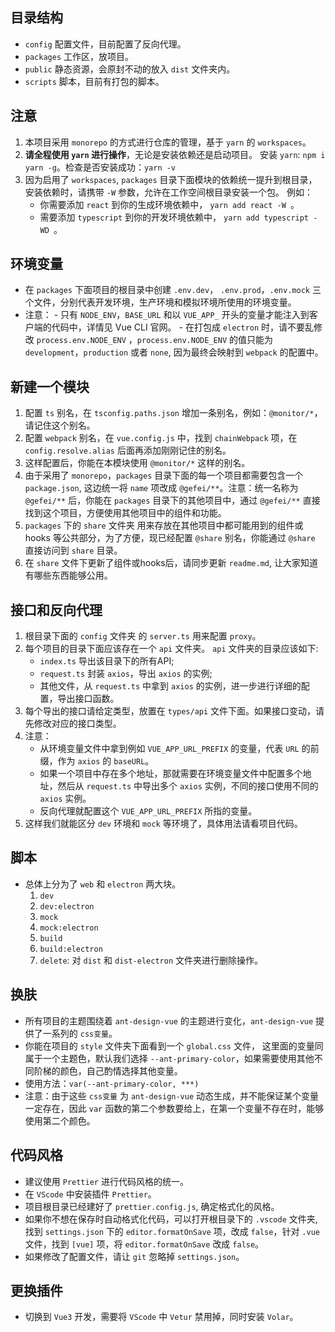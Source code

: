 ## 目录结构

- `config` 配置文件，目前配置了反向代理。
- `packages` 工作区，放项目。
- `public` 静态资源，会原封不动的放入 `dist` 文件夹内。
- `scripts` 脚本，目前有打包的脚本。

## 注意

1. 本项目采用 `monorepo` 的方式进行仓库的管理，基于 `yarn` 的 `workspaces`。
2. **请全程使用 `yarn` 进行操作**，无论是安装依赖还是启动项目。 安装 `yarn`: `npm i yarn -g`。检查是否安装成功：`yarn -v`
3. 因为启用了 `workspaces`, `packages` 目录下面模块的依赖统一提升到根目录，安装依赖时，请携带 `-W` 参数，允许在工作空间根目录安装一个包。
   例如：
   - 你需要添加 `react` 到你的生成环境依赖中， `yarn add react -W `。
   - 需要添加 `typescript` 到你的开发环境依赖中， `yarn add typescript -WD `。

## 环境变量

- 在 `packages` 下面项目的根目录中创建 `.env.dev`， `.env.prod`，`.env.mock` 三个文件，分别代表开发环境，生产环境和模拟环境所使用的环境变量。
- 注意：
      - 只有 `NODE_ENV`，`BASE_URL` 和以 `VUE_APP_` 开头的变量才能注入到客户端的代码中，详情见 Vue CLI 官网。
      - 在打包成 `electron` 时，请不要乱修改 `process.env.NODE_ENV` ，`process.env.NODE_ENV` 的值只能为 `development`，`production` 或者 `none`, 因为最终会映射到 `webpack` 的配置中。

## 新建一个模块

1. 配置 `ts` 别名，在 `tsconfig.paths.json` 增加一条别名，例如：`@monitor/*`，请记住这个别名。
2. 配置 `webpack` 别名，在 `vue.config.js` 中，找到 `chainWebpack` 项，在 `config.resolve.alias` 后面再添加刚刚记住的别名。
3. 这样配置后，你能在本模块使用 `@monitor/*` 这样的别名。
4. 由于采用了 `monorepo`，`packages` 目录下面的每一个项目都需要包含一个 `package.json`, 这边统一将 `name` 项改成 `@gefei/**`。注意：统一名称为 `@gefei/**` 后，你能在 `packages` 目录下的其他项目中，通过 `@gefei/**` 直接找到这个项目，方便使用其他项目中的组件和功能。
5. `packages` 下的 `share` 文件夹 用来存放在其他项目中都可能用到的组件或 hooks 等公共部分，为了方便，现已经配置 `@share` 别名，你能通过 `@share` 直接访问到 `share` 目录。
6. 在 `share` 文件下更新了组件或hooks后，请同步更新 `readme.md`, 让大家知道有哪些东西能够公用。

## 接口和反向代理

1. 根目录下面的 `config` 文件夹 的 `server.ts` 用来配置 `proxy`。
2. 每个项目的目录下面应该存在一个 `api` 文件夹。
   `api` 文件夹的目录应该如下:
   - `index.ts` 导出该目录下的所有API;
   - `request.ts` 封装 `axios`，导出 `axios` 的实例;
   - 其他文件，从 `request.ts` 中拿到 `axios` 的实例，进一步进行详细的配置，导出接口函数。
3. 每个导出的接口请给定类型，放置在 `types/api` 文件下面。如果接口变动，请先修改对应的接口类型。
4. 注意：
   - 从环境变量文件中拿到例如 `VUE_APP_URL_PREFIX` 的变量，代表 `URL` 的前缀，作为 `axios` 的 `baseURL`。
   - 如果一个项目中存在多个地址，那就需要在环境变量文件中配置多个地址，然后从 `request.ts` 中导出多个 `axios` 实例，不同的接口使用不同的 `axios` 实例。
   - 反向代理就配置这个 `VUE_APP_URL_PREFIX` 所指的变量。
5. 这样我们就能区分 `dev` 环境和 `mock` 等环境了，具体用法请看项目代码。

## 脚本
- 总体上分为了 `web` 和 `electron` 两大块。
  1. `dev`
  2. `dev:electron`
  3. `mock`
  4. `mock:electron`
  5. `build`
  6. `build:electron`
  7. `delete`: 对 `dist` 和 `dist-electron` 文件夹进行删除操作。

## 换肤

- 所有项目的主题围绕着 `ant-design-vue` 的主题进行变化，`ant-design-vue` 提供了一系列的 `css变量`。
- 你能在项目的 `style` 文件夹下面看到一个 `global.css` 文件， 这里面的变量同属于一个主题色，默认我们选择 `--ant-primary-color`，如果需要使用其他不同阶梯的颜色，自己酌情选择其他变量。
- 使用方法：`var(--ant-primary-color, ***)`
- 注意：由于这些 `css变量` 为 `ant-design-vue` 动态生成，并不能保证某个变量一定存在，因此 `var` 函数的第二个参数要给上，在第一个变量不存在时，能够使用第二个颜色。

## 代码风格

- 建议使用 `Prettier` 进行代码风格的统一。
- 在 `VScode` 中安装插件 `Prettier`。
- 项目根目录已经建好了 `prettier.config.js`, 确定格式化的风格。
- 如果你不想在保存时自动格式化代码，可以打开根目录下的 `.vscode` 文件夹, 找到 `settings.json` 下的 `editor.formatOnSave` 项，改成 `false`，针对 `.vue` 文件，找到 `[vue]` 项，将 `editor.formatOnSave` 改成 `false`。
- 如果修改了配置文件，请让 `git` 忽略掉 `settings.json`。

## 更换插件

- 切换到 `Vue3` 开发，需要将 `VScode` 中 `Vetur` 禁用掉，同时安装 `Volar`。

